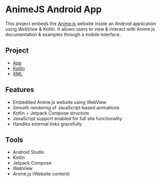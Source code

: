 # AnimeJS Android App
This project embeds the [Anime.js](https://animejs.com/) website inside an Android application using *WebView* & *Kotlin*. It allows users to view & interact with Anime.js documentation & examples through a mobile interface.

## Project
- [App](https://github.com/RISHABH12005/AnimeJS-App/releases/tag/v1.0)
- [Kotlin](https://github.com/RISHABH12005/AnimeJS-App/blob/main/app/src/main/java/com/example/animejs/MainActivity.kt)
- [XML](https://github.com/RISHABH12005/AnimeJS-App/blob/main/app/src/main/AndroidManifest.xml)

##  Features
- Embedded Anime.js website using WebView  
- Smooth rendering of JavaScript-based animations  
- Kotlin + Jetpack Compose structure  
- JavaScript support enabled for full site functionality  
- Handles external links gracefully

## Tools
- Android Studio  
- Kotlin  
- Jetpack Compose  
- WebView  
- Anime.js (Website content)
